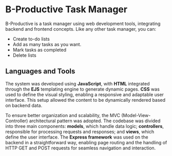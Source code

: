 # B-Productive Task Manager

B-Productive is a task manager using web development tools, integrating backend and frontend concepts. Like any other task manager, you can:

- Create to-do lists
- Add as many tasks as you want.
- Mark tasks as completed
- Delete lists

## Languages and Tools

The system was developed using **JavaScript**, with **HTML** integrated through the **EJS** templating engine to generate dynamic pages. **CSS** was used to define the visual styling, enabling a responsive and adaptable user interface. This setup allowed the content to be dynamically rendered based on backend data.

To ensure better organization and scalability, the MVC (Model-View-Controller) architectural pattern was adopted. The codebase was divided into three main components: **models**, which handle data logic; **controllers**, responsible for processing requests and responses; and **views**, which define the user interface. The **Express framework** was used on the backend in a straightforward way, enabling page routing and the handling of HTTP GET and POST requests for seamless navigation and interaction.